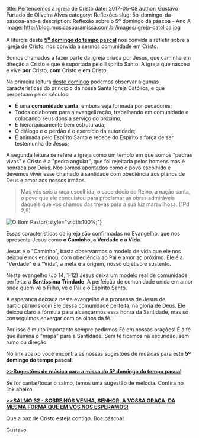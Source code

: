 ﻿title: Pertencemos à igreja de Cristo
date: 2017-05-08
author: Gustavo Furtado de Oliveira Alves
category: Reflexões
slug: 5o-domingo-da-pascoa-ano-a
description: Reflexão sobre o 5º domingo da páscoa - Ano A
image: http://blog.musicasparamissa.com.br/images/igreja-catolica.jpg

A liturgia deste [**5<sup>o</sup> domingo do tempo pascal**](http://musicasparamissa.com.br/sugestoes-para/5o-domingo-da-pascoa-ano-a/)
nos convida a refletir sobre a igreja de Cristo, nos convida a sermos comunidade em Cristo.

Somos chamados a fazer parte da igreja criada por Jesus,
que caminha em direção a Cristo e que é suportada pelo Espírito Santo.
A igreja que nasceu e vive **por** Cristo, **com** Cristo e **em** Cristo.

Na primeira leitura [deste domingo](http://musicasparamissa.com.br/sugestoes-para/5o-domingo-da-pascoa-ano-a/)
podemos observar algumas características do princípio da nossa Santa Igreja Católica,
e que perpetuam pelos séculos:

- É uma **comunidade santa**, embora seja formada por pecadores;
- Todos colaboram para a evangelização, trabalhando em comunidade e colocando seus dons a serviço do próximo;
- É hierarquicamente bem estruturada;
- O diálogo e o perdão é o exercício da autoridade;
- É animada pelo Espírito Santo e recebe do Espírito a força de ser testemunha de Jesus;

A segunda leitura se refere à igreja como um templo em que somos "pedras vivas"
e Cristo é a "pedra angular", que foi rejeitada pelos homens mas é honrada por Deus.
Nós somos apontados como o povo escolhido e devemos viver esse chamado à santidade
com obediência aos planos de Deus e amor aos nossos irmãos.

>Mas vós sois a raça escolhida, o sacerdócio do Reino,
a nação santa, o povo que ele conquistou
para proclamar as obras admiráveis
daquele que vos chamou das trevas
para a sua luz maravilhosa. (1Pd 2,9)

![O Bom Pastor](/images/igreja-catolica.jpg){:style="width:100%;"}

Essas características da igreja são confirmadas no Evangelho, que nos apresenta Jesus como
**o Caminho, a Verdade e a Vida**.

Jesus é o "Caminho", basta observarmos o modelo de vida que ele nos deixou e nos ensinou,
com obediência ao Pai e amor ao próximo. Ele é a "Verdade" e a "Vida", a meta e a origem,
nosso objetivo e sustento.

Neste evangelho (Jo 14, 1-12) Jesus deixa um modelo real de comunidade perfeita: a **Santíssima Trindade**.
A perfeição de comunidade unida em amor onde quem vê o Filho, vê o Pai e o Espírito Santo.

A esperança deixada neste evangelho é a promessa de Jesus de participarmos com Ele
dessa comunidade perfeita, na glória de Deus. Ele deixou claro a fórmula
para alcançarmos essa honra da Santidade, mas só conseguimos enxergar com os olhos da fé.

Por isso é muito importante sempre pedirmos Fé em nossas orações!
É a fé que ilumina o "mapa" para a Santidade. Sem fé ficamos na escuridão, sem rumo ou direção.

No link abaixo você encontra as nossas sugestões de músicas para este **5º domingo do tempo pascal**.

**[>>Sugestões de música para a missa do 5º domingo do tempo pascal](http://musicasparamissa.com.br/sugestoes-para/5o-domingo-da-pascoa-ano-a/)**

Se for cantar/tocar o salmo, temos uma sugestão de melodia. Confira no link abaixo.

**[>>SALMO 32 - SOBRE NÓS VENHA, SENHOR, A VOSSA GRAÇA, DA MESMA FORMA QUE EM VÓS NÓS ESPERAMOS!](http://musicasparamissa.com.br/musica/salmo-32-sobre-nos-venha-senhor-a-vossa-graca-da-mesma-forma/)**

Que a paz de Cristo esteja contigo. Boa páscoa!

Gustavo
